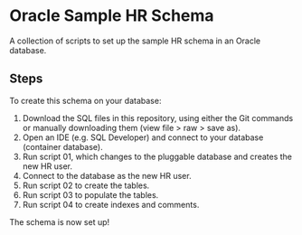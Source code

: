 # Oracle Sample HR Schema
A collection of scripts to set up the sample HR schema in an Oracle database.

## Steps

To create this schema on your database:

1. Download the SQL files in this repository, using either the Git commands or manually downloading them (view file > raw > save as).
2. Open an IDE (e.g. SQL Developer) and connect to your database (container database).
3. Run script 01, which changes to the pluggable database and creates the new HR user.
4. Connect to the database as the new HR user.
5. Run script 02 to create the tables.
6. Run script 03 to populate the tables.
7. Run script 04 to create indexes and comments.

The schema is now set up!
